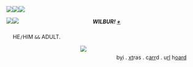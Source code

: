 ![](https://cdn.discordapp.com/attachments/1023110606276001792/1051136153354514582/pronouns_1.png)![](https://cdn.discordapp.com/attachments/1023110606276001792/1051136153354514582/pronouns_1.png)![](https://cdn.discordapp.com/attachments/1023110606276001792/1075704967412846622/blur_edges206.png)

![](https://cdn.discordapp.com/attachments/1023110606276001792/1051136153354514582/pronouns_1.png)![](https://cdn.discordapp.com/attachments/1023110606276001792/1051136153354514582/pronouns_1.png)ㅤㅤㅤㅤㅤㅤㅤㅤㅤㅤㅤㅤㅤㅤㅤ***WILBUR! [+](https://en.pronouns.page/@cwiIbursoot)*** ㅤㅤㅤㅤㅤㅤㅤㅤㅤㅤㅤㅤㅤㅤㅤㅤㅤㅤㅤㅤㅤㅤㅤㅤㅤㅤㅤㅤㅤㅤㅤㅤㅤㅤㅤㅤㅤㅤㅤㅤㅤㅤㅤㅤㅤㅤㅤㅤㅤㅤㅤㅤㅤㅤㅤ
HE`/`HIM `&&` ADULT.

ㅤㅤㅤㅤㅤㅤㅤㅤㅤㅤㅤㅤㅤㅤㅤ![](https://i.imgur.com/gTljFkL.gif)ㅤㅤㅤㅤㅤㅤㅤㅤㅤㅤㅤㅤㅤㅤㅤㅤㅤㅤㅤㅤㅤㅤㅤㅤㅤㅤㅤㅤㅤㅤㅤㅤㅤㅤㅤㅤㅤㅤㅤㅤㅤㅤㅤㅤ
b[y](http://txti.es/frat)i . [xt](http://txti.es/chekhovsgun)ras . c[arr](https://lovejoy.uwu.ai/)d . u[rl](https://rentry.co/cigbreak) h[oard](https://rentry.co/cigbreak)


